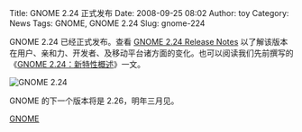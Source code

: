 Title: GNOME 2.24 正式发布
Date: 2008-09-25 08:02
Author: toy
Category: News
Tags: GNOME, GNOME 2.24
Slug: gnome-224

GNOME 2.24 已经正式发布。查看 [GNOME 2.24 Release
Notes](http://library.gnome.org/misc/release-notes/2.24/)
以了解该版本在用户、亲和力、开发者、及移动平台诸方面的变化。也可以阅读我们先前撰写的《[GNOME
2.24：新特性概述](http://linuxtoy.org/archives/gnome-224-new-features.html)》一文。

![GNOME 2.24](http://i.linuxtoy.org/i/2008/09/two-twenty-four.png)

GNOME 的下一个版本将是 2.26，明年三月见。

[GNOME](http://www.gnome.org/)
